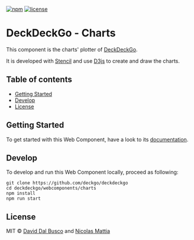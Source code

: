 [![npm][npm-badge]][npm-badge-url]
[![license][npm-license]][npm-license-url]

[npm-badge]: https://img.shields.io/npm/v/@deckdeckgo/charts
[npm-badge-url]: https://www.npmjs.com/package/@deckdeckgo/charts
[npm-license]: https://img.shields.io/npm/l/@deckdeckgo/charts
[npm-license-url]: https://github.com/deckgo/deckdeckgo/blob/master/webcomponents/charts/LICENSE

# DeckDeckGo - Charts

This component is the charts' plotter of [DeckDeckGo].

It is developed with [Stencil](https://stenciljs.com) and use [D3js](https://d3js.org) to create and draw the charts.

## Table of contents

- [Getting Started](#getting-started)
- [Develop](#develop)
- [License](#license)

## Getting Started

To get started with this Web Component, have a look to its [documentation](https://docs.deckdeckgo.com/?path=/story/components-pie-chart--pie-chart).

## Develop

To develop and run this Web Component locally, proceed as following:

```
git clone https://github.com/deckgo/deckdeckgo
cd deckdeckgo/webcomponents/charts
npm install
npm run start
```

## License

MIT © [David Dal Busco](mailto:david.dalbusco@outlook.com) and [Nicolas Mattia](mailto:nicolas@nmattia.com)

[deckdeckgo]: https://deckdeckgo.com
